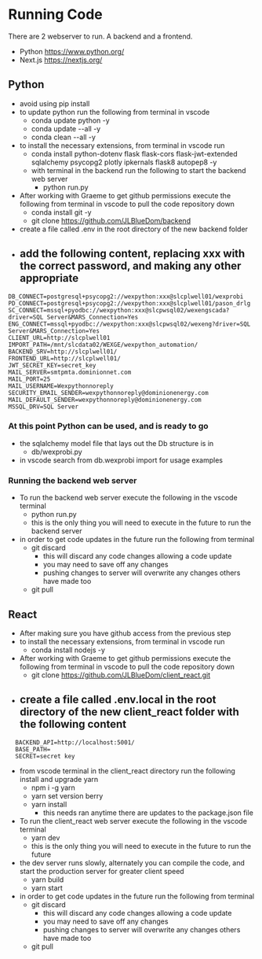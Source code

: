 # Running Code
There are 2 webserver to run. A backend and a frontend.
- Python <https://www.python.org/>
- Next.js <https://nextjs.org/>

## Python
- avoid using pip install
- to update python run the following from terminal in vscode
  - conda update python -y
  - conda update --all -y
  - conda clean --all -y
- to install the necessary extensions, from terminal in vscode run
  - conda install python-dotenv flask flask-cors flask-jwt-extended sqlalchemy psycopg2 plotly ipkernals flask8 autopep8 -y
  - with terminal in the backend run the following to start the backend web server
    - python run.py
- After working with Graeme to get github permissions execute the following from terminal in vscode to pull the code repository down
  - conda install git -y
  - git clone https://github.com/JLBlueDom/backend
- create a file called .env in the root directory of the new backend folder
- add the following content, replacing xxx with the correct password, and making any other appropriate
  - 
```
DB_CONNECT=postgresql+psycopg2://wexpython:xxx@slcplwell01/wexprobi
PD_CONNECT=postgresql+psycopg2://wexpython:xxx@slcplwell01/pason_drlg
SC_CONNECT=mssql+pyodbc://wexpython:xxx@slcpwsql02/wexengscada?driver=SQL Server&MARS_Connection=Yes
ENG_CONNECT=mssql+pyodbc://wexpython:xxx@slcpwsql02/wexeng?driver=SQL Server&MARS_Connection=Yes
CLIENT_URL=http://slcplwell01
IMPORT_PATH=/mnt/slcdata02/WEXGE/wexpython_automation/
BACKEND_SRV=http://slcplwell01/
FRONTEND_URL=http://slcplwell01/
JWT_SECRET_KEY=secret_key
MAIL_SERVER=smtpmta.dominionnet.com
MAIL_PORT=25
MAIL_USERNAME=Wexpythonnoreply
SECURITY_EMAIL_SENDER=wexpythonnoreply@dominionenergy.com
MAIL_DEFAULT_SENDER=wexpythonnoreply@dominionenergy.com
MSSQL_DRV=SQL Server
  ```

### At this point Python can be used, and is ready to go
- the sqlalchemy model file that lays out the Db structure is in
  - db/wexprobi.py
- in vscode search from db.wexprobi import for usage examples

### Running the backend web server
- To run the backend web server execute the following in the vscode terminal
  - python run.py
  - this is the only thing you will need to execute in the future to run the backend server
- in order to get code updates in the future run the following from terminal
  - git discard
    - this will discard any code changes allowing a code update
    - you may need to save off any changes
    - pushing changes to server will overwrite any changes others have made too
  - git pull

## React
- After making sure you have github access from the previous step
- to install the necessary extensions, from terminal in vscode run
  - conda install nodejs -y
- After working with Graeme to get github permissions execute the following from terminal in vscode to pull the code repository down
  - git clone https://github.com/JLBlueDom/client_react.git
- create a file called .env.local in the root directory of the new client_react folder with the following content
  -
```
  BACKEND_API=http://localhost:5001/
  BASE_PATH=
  SECRET=secret key
```
- from vscode terminal in the client_react directory run the following
 install and upgrade yarn
  - npm i -g yarn
  - yarn set version berry
  - yarn install
    - this needs ran anytime there are updates to the package.json file
- To run the client_react web server execute the following in the vscode terminal
  - yarn dev
  - this is the only thing you will need to execute in the future to run the future
- the dev server runs slowly, alternately you can compile the code, and start the production server for greater client speed
  - yarn build
  - yarn start
- in order to get code updates in the future run the following from terminal
  - git discard
    - this will discard any code changes allowing a code update
    - you may need to save off any changes
    - pushing changes to server will overwrite any changes others have made too
  - git pull